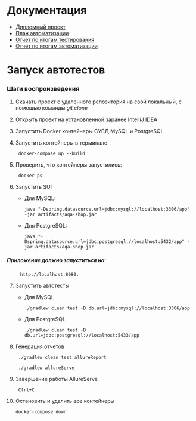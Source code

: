 # Документация
   * [Дипломный проект](https://github.com/netology-code/qa-diploma)
   * [План автоматизации](https://github.com/MarinaSuhareva/Voyage/blob/master/Documents/Plan.md)
   * [Отчет по итогам тестирования](https://github.com/MarinaSuhareva/Voyage/blob/master/Documents/Report.md)
   * [ Отчет по итогам автоматизации](https://github.com/MarinaSuhareva/Voyage/blob/master/Documents/Summary.md)
   
# Запуск автотестов

### Шаги воспроизведения

1. Скачать проект с удаленного репозитория на свой локальный, с помощью команды  _git clone_
2. Открыть проект на установленной заранее IntelliJ IDEA
3. Запустить Docker контейнеры СУБД MySQL и PostgreSQL
4. Запустить контейнеры в терминале 

        docker-compose up --build

5. Проверить, что контейнеры запустились:
        
        docker ps

6. Запустить SUT
   * Для MySQL:
   
         java "-Dspring.datasource.url=jdbc:mysql://localhost:3306/app" -jar artifacts/aqa-shop.jar

   * Для PostgreSQL:
   
         java "-Dspring.datasource.url=jdbc:postgresql://localhost:5432/app" -jar artifacts/aqa-shop.jar


##### Приложение должно запуститься на:
  
         http://localhost:8080. 


7. Запустить автотесты
    * Для MySQL
  
          ./gradlew clean test -D db.url=jdbc:mysql://localhost:3306/app 
  
    * Для PostgreSQL
    
          ./gradlew clean test -D db.url=jdbc:postgresql://localhost:5433/app 
   
8. Генерация отчетов

        ./gradlew clean test allureReport
  
        ./gradlew allureServe
          
9. Завершение работы AllureServe
  
        Ctrl+C 
        
10. Остановить и удалить все контейнеры
  
        docker-compose down
        
